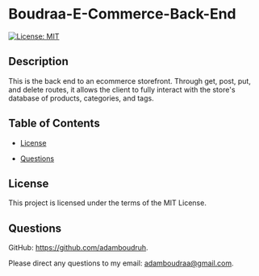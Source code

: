 
# Boudraa-E-Commerce-Back-End

[![License: MIT](https://img.shields.io/badge/License-MIT-yellow.svg)](https://opensource.org/licenses/MIT)


## Description
This is the back end to an ecommerce storefront. Through get, post, put, and delete routes, it allows the client to fully interact with the store's database of products, categories, and tags.


## Table of Contents
- [License](#license)

- [Questions](#questions)

## License
This project is licensed under the terms of the MIT License.

## Questions

GitHub: https://github.com/adamboudruh.

Please direct any questions to my email: [adamboudraa@gmail.com](mailto:adamboudraa@gmail.com).

    